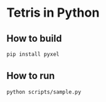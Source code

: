 # Tetris in Python

## How to build

```bash
pip install pyxel
```

## How to run

```bash
python scripts/sample.py
```
